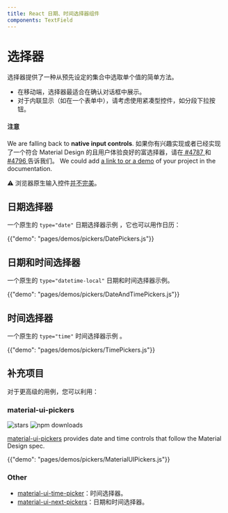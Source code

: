 ```yaml
---
title: React 日期、时间选择器组件
components: TextField
---
```

# 选择器

<p class="description">选择器提供了一种从预先设定的集合中选取单个值的简单方法。</p>

- 在移动端，选择器最适合在确认对话框中展示。
- 对于内联显示（如在一个表单中），请考虑使用紧凑型控件，如分段下拉按钮。

#### 注意

We are falling back to **native input controls**. 如果你有兴趣实现或者已经实现了一个符合 Material Design 的且用户体验良好的富选择器，请在[ #4787 ](https://github.com/mui-org/material-ui/issues/4787)和[ #4796 ](https://github.com/mui-org/material-ui/issues/4796)告诉我们。 We could add [a link to or a demo](#complementary-projects) of your project in the documentation.

⚠️ 浏览器原生输入控件[并不完美](https://caniuse.com/#feat=input-datetime)。

## 日期选择器

一个原生的 `type="date"` 日期选择器示例 ，它也可以用作日历：

{{"demo": "pages/demos/pickers/DatePickers.js"}}

## 日期和时间选择器

一个原生的 `type="datetime-local"` 日期和时间选择器示例。

{{"demo": "pages/demos/pickers/DateAndTimePickers.js"}}

## 时间选择器

一个原生的 `type="time"` 时间选择器示例 。

{{"demo": "pages/demos/pickers/TimePickers.js"}}

## 补充项目

对于更高级的用例，您可以利用：

### material-ui-pickers

![stars](https://img.shields.io/github/stars/dmtrKovalenko/material-ui-pickers.svg?style=social&label=Stars) ![npm downloads](https://img.shields.io/npm/dm/material-ui-pickers.svg)

[material-ui-pickers](https://material-ui-pickers.firebaseapp.com/) provides date and time controls that follow the Material Design spec.

{{"demo": "pages/demos/pickers/MaterialUIPickers.js"}}

### Other

- [material-ui-time-picker](https://github.com/TeamWertarbyte/material-ui-time-picker)：时间选择器。
- [material-ui-next-pickers](https://github.com/chingyawhao/material-ui-next-pickers)：日期和时间选择器。